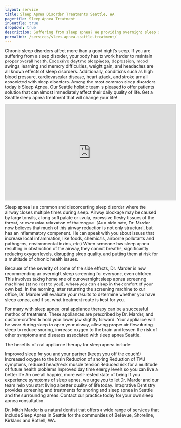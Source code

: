 ```yaml
---
layout: service
title: Sleep Apnea Disorder Treatments Seattle, WA
pagetitle: Sleep Apnea Treatment
inSeattle: true
dropdown: true
description: Suffering from sleep apnea? We providing overnight sleep screening and treatments for sleep apnea in Seattle, WA. Call at 206367-6453 for appointment.
permalink: /services/sleep-apnea-seattle-treatment/
---
```


Chronic sleep disorders affect more than a good night’s sleep. If you are suffering from a sleep disorder, your body has to work harder to maintain proper overall health. Excessive daytime sleepiness, depression, mood swings, learning and memory difficulties, weight gain, and headaches are all known effects of sleep disorders. Additionally, conditions such as high blood pressure, cardiovascular disease, heart attack, and stroke are all associated with sleep disorders. Among the most common sleep disorders today is Sleep Apnea. Our Seattle holistic team is pleased to offer patients solution that can almost immediately affect their daily quality of life. Get a Seattle sleep apnea treatment that will change your life!

<iframe width="560" height="315" src="https://www.youtube.com/embed/kwTUNrT0ElA" frameborder="0" allow="accelerometer; autoplay; encrypted-media; gyroscope; picture-in-picture" allowfullscreen></iframe>

Sleep apnea is a common and disconcerting sleep disorder where the airway closes multiple times during sleep. Airway blockage may be caused by large tonsils, a long soft palate or uvula, excessive fleshy tissues of the throat, or excessive relaxation of the tongue. (As a side note, Dr. Marder now believes that much of this airway reduction is not only structural, but has an inflammatory component. He can speak with you about issues that increase local inflammation, like foods, chemicals, airborne pollutants and pathogens, environmental toxins, etc.) When someone has sleep apnea resulting in obstruction of the airway, they cannot breathe, significantly reducing oxygen levels, disrupting sleep quality, and putting them at risk for a multitude of chronic health issues.

Because of the severity of some of the side effects, Dr. Marder is now recommending an overnight sleep screening for everyone, even children. This involves taking home one of our overnight sleep apnea screening machines (at no cost to you!), where you can sleep in the comfort of your own bed. In the morning, after returning the screening machine to our office, Dr. Marder will evaluate your results to determine whether you have sleep apnea, and if so, what treatment route is best for you.

For many with sleep apnea, oral appliance therapy can be a successful method of treatment. These appliances are prescribed by Dr. Marder, and custom-crafted to hold your lower jaw slightly forward. Your appliance will be worn during sleep to open your airway, allowing proper air flow during sleep to reduce snoring, increase oxygen to the brain and lessen the risk of other symptoms and diseases associated with sleep apnea Seattle.

The benefits of oral appliance therapy for sleep apnea include:

Improved sleep for you and your partner (keeps you off the couch!)
Increased oxygen to the brain
Reduction of snoring
Reduction of TMJ symptoms, reduced head/neck muscle tension
Reduced risk for a multitude of future health problems
Improved day time energy levels so you can live a better life
An overall happier, more well-rested state of being
If you experience symptoms of sleep apnea, we urge you to let Dr. Marder and our team help you start living a better quality of life today. Integrative Dentistry provides screening and treatments for snoring and sleep apnea in Seattle and the surrounding areas. Contact our practice today for your own sleep apnea consultation.

 

Dr. Mitch Marder is a natural dentist that offers a wide range of services that include Sleep Apnea in Seattle for the communities of Bellevue, Shoreline, Kirkland and Bothell, WA.
